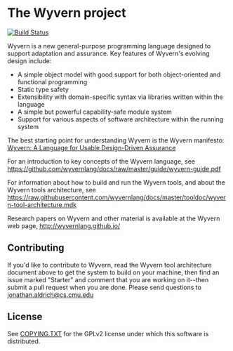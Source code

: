 The Wyvern project
==================

[![Build Status](https://travis-ci.org/wyvernlang/wyvern.svg?branch=master)](https://travis-ci.org/wyvernlang/wyvern)

Wyvern is a new general-purpose programming language designed to support adaptation and assurance.  Key features of Wyvern's evolving design include:

* A simple object model with good support for both object-oriented and functional programming
* Static type safety
* Extensibility with domain-specific syntax via libraries written within the language
* A simple but powerful capability-safe module system
* Support for various aspects of software architecture within the running system

The best starting point for understanding Wyvern is the Wyvern manifesto: 
[Wyvern: A Language for Usable Design-Driven Assurance](https://github.com/wyvernlang/wyvern/wiki/Wyvern%3A-A-Language-for-Usable-Design-Driven-Assurance)

For an introduction to key concepts of the Wyvern language, see https://github.com/wyvernlang/docs/raw/master/guide/wyvern-guide.pdf

For information about how to build and run the Wyvern tools, and about the Wyvern tools architecture, see https://raw.githubusercontent.com/wyvernlang/docs/master/tooldoc/wyvern-tool-architecture.mdk


Research papers on Wyvern and other material is available at the Wyvern web page, http://wyvernlang.github.io/

Contributing
------------
If you'd like to contribute to Wyvern, read the Wyvern tool architecture document above to get the system to build on your machine, then find an issue marked "Starter" and comment that you are working on it--then submit a pull request when you are done.  Please send questions to jonathan.aldrich@cs.cmu.edu

License
---------------
See [COPYING.TXT](COPYING.TXT) for the GPLv2 license under which this software is distributed.
